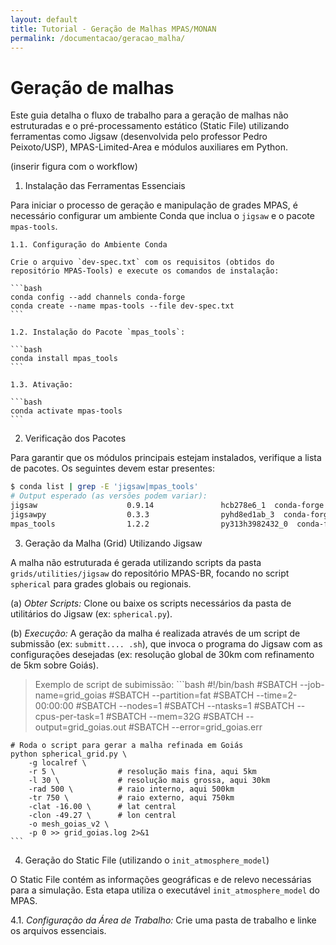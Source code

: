 ```yaml
---
layout: default
title: Tutorial - Geração de Malhas MPAS/MONAN
permalink: /documentacao/geracao_malha/
---
```


# Geração de malhas

Este guia detalha o fluxo de trabalho para a geração de malhas não estruturadas e o pré-processamento estático (Static File) utilizando ferramentas como Jigsaw (desenvolvida pelo professor Pedro Peixoto/USP), MPAS-Limited-Area e módulos auxiliares em Python.

(inserir figura com o workflow)

1. Instalação das Ferramentas Essenciais

Para iniciar o processo de geração e manipulação de grades MPAS, é necessário configurar um ambiente Conda que inclua o `jigsaw` e o pacote `mpas-tools`.

    1.1. Configuração do Ambiente Conda

    Crie o arquivo `dev-spec.txt` com os requisitos (obtidos do repositório MPAS-Tools) e execute os comandos de instalação:

    ```bash
    conda config --add channels conda-forge
    conda create --name mpas-tools --file dev-spec.txt
    ```

    1.2. Instalação do Pacote `mpas_tools`:

    ```bash
    conda install mpas_tools
    ```

    1.3. Ativação:

    ```bash
    conda activate mpas-tools
    ```

2. Verificação dos Pacotes

Para garantir que os módulos principais estejam instalados, verifique a lista de pacotes. Os seguintes devem estar presentes:

```bash
$ conda list | grep -E 'jigsaw|mpas_tools'
# Output esperado (as versões podem variar):
jigsaw                    0.9.14               hcb278e6_1  conda-forge
jigsawpy                  0.3.3                pyhd8ed1ab_3  conda-forge
mpas_tools                1.2.2                py313h3982432_0  conda-forge
```

3. Geração da Malha (Grid) Utilizando Jigsaw

A malha não estruturada é gerada utilizando scripts da pasta `grids/utilities/jigsaw` do repositório MPAS-BR, focando no script `spherical` para grades globais ou regionais.

(a) *Obter Scripts:* Clone ou baixe os scripts necessários da pasta de utilitários do Jigsaw (ex: `spherical.py`).

(b) *Execução:* A geração da malha é realizada através de um script de submissão (ex: `submitt.... .sh`), que invoca o programa do Jigsaw com as configurações desejadas (ex: resolução global de 30km com refinamento de 5km sobre Goiás).

> Exemplo de script de subimissão:
    ```bash
    #!/bin/bash
    #SBATCH --job-name=grid_goias
    #SBATCH --partition=fat
    #SBATCH --time=2-00:00:00
    #SBATCH --nodes=1
    #SBATCH --ntasks=1
    #SBATCH --cpus-per-task=1
    #SBATCH --mem=32G
    #SBATCH --output=grid_goias.out
    #SBATCH --error=grid_goias.err

    # Roda o script para gerar a malha refinada em Goiás
    python spherical_grid.py \
        -g localref \
        -r 5 \              # resolução mais fina, aqui 5km
        -l 30 \             # resolução mais grossa, aqui 30km
        -rad 500 \          # raio interno, aqui 500km
        -tr 750 \           # raio externo, aqui 750km
        -clat -16.00 \      # lat central
        -clon -49.27 \      # lon central
        -o mesh_goias_v2 \
        -p 0 >> grid_goias.log 2>&1
    ```

4. Geração do Static File (utilizando o `init_atmosphere_model`)

O Static File contém as informações geográficas e de relevo necessárias para a simulação. Esta etapa utiliza o executável `init_atmosphere_model` do MPAS.

4.1. *Configuração da Área de Trabalho:* Crie uma pasta de trabalho e linke os arquivos essenciais.